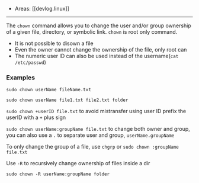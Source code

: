 
- Areas: [[devlog.linux]]

---

The `chown` command allows you to change the user and/or group ownership of a given file, directory, or symbolic link. `chown` is root only command.

- It is not possible to disown a file
- Even the owner cannot change the ownership of the file, only root can
- The numeric user ID can also be used instead of the username(`cat /etc/passwd`)

### Examples

`sudo chown userName fileName.txt`

`sudo chown userName file1.txt file2.txt folder`

`sudo chown +userID file.txt` to avoid mistransfer using user ID prefix the userID with a `+` plus sign

`sudo chown userName:groupName file.txt` to change both owner and group, you can also use a `.` to separate user and group, `userName.groupName`

To only change the group of a file, use `chgrp` or `sudo chown :groupName file.txt`

Use `-R` to recursively change ownership of files inside a dir

`sudo chown -R userName:groupName folder`
